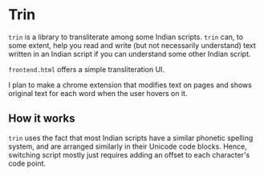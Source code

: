 # Trin

`trin` is a library to transliterate among some Indian scripts.
`trin` can, to some extent, help you read and write (but not necessarily understand)
text written in an Indian script if you can understand some other Indian script.

`frontend.html` offers a simple transliteration UI.

I plan to make a chrome extension that modifies text on pages and shows original text for each word
when the user hovers on it.

## How it works

`trin` uses the fact that most Indian scripts have a similar phonetic spelling system,
and are arranged similarly in their Unicode code blocks.
Hence, switching script mostly just requires adding an offset to each character's code point.
